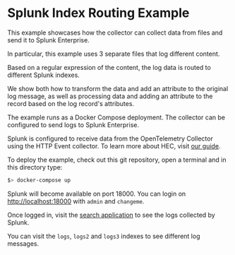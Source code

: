 # Splunk Index Routing Example

This example showcases how the collector can collect data from files and send it to Splunk Enterprise.

In particular, this example uses 3 separate files that log different content.

Based on a regular expression of the content, the log data is routed to different Splunk indexes.

We show both how to transform the data and add an attribute to the original log message, as well as processing data 
and adding an attribute to the record based on the log record's attributes.

The example runs as a Docker Compose deployment. The collector can be configured to send logs to Splunk Enterprise.

Splunk is configured to receive data from the OpenTelemetry Collector using the HTTP Event collector. To learn more about HEC, visit [our guide](https://dev.splunk.com/enterprise/docs/dataapps/httpeventcollector/).

To deploy the example, check out this git repository, open a terminal and in this directory type:
```bash
$> docker-compose up
```

Splunk will become available on port 18000. You can login on [http://localhost:18000](http://localhost:18000) with `admin` and `changeme`.

Once logged in, visit the [search application](http://localhost:18000/en-US/app/search) to see the logs collected by Splunk.

You can visit the `logs`, `logs2` and `logs3` indexes to see different log messages.
